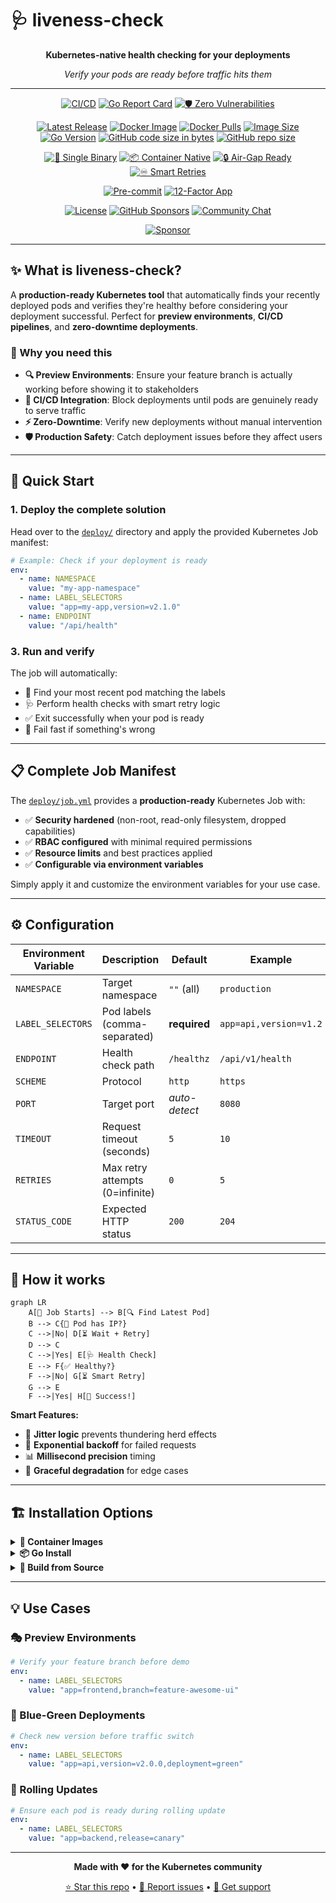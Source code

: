 # 🩺 liveness-check

<div align="center">

**Kubernetes-native health checking for your deployments**

_Verify your pods are ready before traffic hits them_

---

<!-- Project Quality & Status -->

[![CI/CD](https://github.com/meysam81/liveness-check/actions/workflows/ci.yml/badge.svg)](https://github.com/meysam81/liveness-check/actions)
[![Go Report Card](https://goreportcard.com/badge/github.com/meysam81/liveness-check)](https://goreportcard.com/report/github.com/meysam81/liveness-check)
[![🛡️ Zero Vulnerabilities](https://img.shields.io/badge/🛡️_Zero_Vulnerabilities-Kubescape_Verified-brightgreen?style=flat-square)](https://github.com/meysam81/liveness-check/actions)

<!-- Distribution & Availability -->

[![Latest Release](https://img.shields.io/github/v/release/meysam81/liveness-check?style=flat-square&logo=github&color=blue)](https://github.com/meysam81/liveness-check/releases/latest)
[![Docker Image](https://img.shields.io/badge/docker-meysam81%2Fliveness--check-blue?style=flat-square&logo=docker)](https://hub.docker.com/r/meysam81/liveness-check)
[![Docker Pulls](https://img.shields.io/docker/pulls/meysam81/liveness-check?style=flat-square&logo=docker)](https://hub.docker.com/r/meysam81/liveness-check)
[![Image Size](https://img.shields.io/docker/image-size/meysam81/liveness-check?style=flat-square&logo=docker)](https://ghcr.io/meysam81/liveness-check)
[![Go Version](https://img.shields.io/github/go-mod/go-version/meysam81/liveness-check?style=flat-square&logo=go)](go.mod)
[![GitHub code size in bytes](https://img.shields.io/github/languages/code-size/meysam81/liveness-check)](https://github.com/meysam81/liveness-check)
[![GitHub repo size](https://img.shields.io/github/repo-size/meysam81/liveness-check)](https://github.com/meysam81/liveness-check)


<!-- Features & Capabilities -->

[![🚀 Single Binary](https://img.shields.io/badge/🚀_Single-Binary-blueviolet?style=flat-square)](https://golang.org/)
[![📦 Container Native](https://img.shields.io/badge/📦_Container-Native-2496ED?style=flat-square&logo=docker)](https://kubernetes.io/)
[![🔒 Air-Gap Ready](https://img.shields.io/badge/🔒_Air--Gap-Compatible-darkred?style=flat-square)](#quick-start)
[![♾️ Smart Retries](https://img.shields.io/badge/♾️_Smart-Retries-teal?style=flat-square)](#how-it-works)

<!-- Code Quality & Tools -->

[![Pre-commit](https://img.shields.io/badge/Quality-pre--commit_hooks-FAB040?style=flat-square&logo=pre-commit)](https://pre-commit.com/)
[![12-Factor App](https://img.shields.io/badge/Architecture-12--Factor_App-blueviolet?style=flat-square)](https://12factor.net/)

<!-- License & Support -->

[![License](https://img.shields.io/badge/License-Apache--2.0-green.svg?style=flat-square)](LICENSE)
[![GitHub Sponsors](https://img.shields.io/github/sponsors/meysam81?style=flat-square&logo=github&color=pink)](https://github.com/sponsors/meysam81)
[![Community Chat](https://img.shields.io/badge/💬_Chat-Zulip-brightgreen?style=flat-square)](https://developer-friendly.zulipchat.com/)

[![Sponsor](https://img.shields.io/badge/💖_Sponsor_on_GitHub-@meysam81-pink?style=for-the-badge)](https://github.com/sponsors/meysam81)

</div>

---

## ✨ What is liveness-check?

A **production-ready Kubernetes tool** that automatically finds your recently deployed pods and verifies they're healthy before considering your deployment successful. Perfect for **preview environments**, **CI/CD pipelines**, and **zero-downtime deployments**.

### 🎯 Why you need this

- **🔍 Preview Environments**: Ensure your feature branch is actually working before showing it to stakeholders
- **🚀 CI/CD Integration**: Block deployments until pods are genuinely ready to serve traffic
- **⚡ Zero-Downtime**: Verify new deployments without manual intervention
- **🛡️ Production Safety**: Catch deployment issues before they affect users

---

## 🚀 Quick Start

### 1. Deploy the complete solution

Head over to the [`deploy/`](./deploy/) directory and apply the provided Kubernetes Job manifest:

```yaml
# Example: Check if your deployment is ready
env:
  - name: NAMESPACE
    value: "my-app-namespace"
  - name: LABEL_SELECTORS
    value: "app=my-app,version=v2.1.0"
  - name: ENDPOINT
    value: "/api/health"
```

### 3. Run and verify

The job will automatically:

- 🔎 Find your most recent pod matching the labels
- 🩺 Perform health checks with smart retry logic
- ✅ Exit successfully when your pod is ready
- 🚨 Fail fast if something's wrong

---

## 📋 Complete Job Manifest

The [`deploy/job.yml`](./deploy/job.yml) provides a **production-ready** Kubernetes Job with:

- ✅ **Security hardened** (non-root, read-only filesystem, dropped capabilities)
- ✅ **RBAC configured** with minimal required permissions
- ✅ **Resource limits** and best practices applied
- ✅ **Configurable via environment variables**

Simply apply it and customize the environment variables for your use case.

---

## ⚙️ Configuration

| Environment Variable | Description                     | Default       | Example                |
| -------------------- | ------------------------------- | ------------- | ---------------------- |
| `NAMESPACE`          | Target namespace                | `""` (all)    | `production`           |
| `LABEL_SELECTORS`    | Pod labels (comma-separated)    | **required**  | `app=api,version=v1.2` |
| `ENDPOINT`           | Health check path               | `/healthz`    | `/api/v1/health`       |
| `SCHEME`             | Protocol                        | `http`        | `https`                |
| `PORT`               | Target port                     | _auto-detect_ | `8080`                 |
| `TIMEOUT`            | Request timeout (seconds)       | `5`           | `10`                   |
| `RETRIES`            | Max retry attempts (0=infinite) | `0`           | `5`                    |
| `STATUS_CODE`        | Expected HTTP status            | `200`         | `204`                  |

---

## 🧠 How it works

```mermaid
graph LR
    A[🚀 Job Starts] --> B[🔍 Find Latest Pod]
    B --> C{📍 Pod has IP?}
    C -->|No| D[⏳ Wait + Retry]
    D --> C
    C -->|Yes| E[🩺 Health Check]
    E --> F{✅ Healthy?}
    F -->|No| G[⏳ Smart Retry]
    G --> E
    F -->|Yes| H[🎉 Success!]
```

**Smart Features:**

- 🎯 **Jitter logic** prevents thundering herd effects
- 🔄 **Exponential backoff** for failed requests
- 📊 **Millisecond precision** timing
- 🎪 **Graceful degradation** for edge cases

---

## 🏗️ Installation Options

<details>
<summary><b>🐳 Container Images</b></summary>

```bash
# GitHub Container Registry (recommended)
docker pull ghcr.io/meysam81/liveness-check:latest

# Docker Hub
docker pull meysam81/liveness-check:latest
```

</details>

<details>
<summary><b>📦 Go Install</b></summary>

```bash
go install github.com/meysam81/liveness-check@latest
```

</details>

<details>
<summary><b>🔧 Build from Source</b></summary>

```bash
git clone https://github.com/meysam81/liveness-check.git
cd liveness-check
go build -o liveness-check
```

</details>

---

## 💡 Use Cases

### 🎭 Preview Environments

```yaml
# Verify your feature branch before demo
env:
  - name: LABEL_SELECTORS
    value: "app=frontend,branch=feature-awesome-ui"
```

### 🚀 Blue-Green Deployments

```yaml
# Check new version before traffic switch
env:
  - name: LABEL_SELECTORS
    value: "app=api,version=v2.0.0,deployment=green"
```

### 🔄 Rolling Updates

```yaml
# Ensure each pod is ready during rolling update
env:
  - name: LABEL_SELECTORS
    value: "app=backend,release=canary"
```

---

<div align="center">

**Made with ❤️ for the Kubernetes community**

[⭐ Star this repo](https://github.com/meysam81/liveness-check) • [🐛 Report issues](https://github.com/meysam81/liveness-check/issues) • [💬 Get support](https://github.com/meysam81/liveness-check/discussions)

</div>
